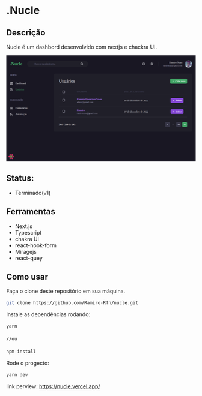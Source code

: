 # .Nucle

## Descrição
Nucle é um dashbord desenvolvido com nextjs e chackra UI.

![](nucle.png)

## Status:
 - Terminado(v1)

## Ferramentas
- Next.js
- Typescript
- chakra UI
- react-hook-form
- Miragejs
- react-quey 

## Como usar

Faça o clone deste repositório em sua máquina.

```bash
git clone https://github.com/Ramiro-Rfn/nucle.git
````

Instale as dependências rodando:
```bash
yarn 

//ou

npm install
```

Rode o progecto:

```bash
yarn dev
```

link perview: https://nucle.vercel.app/
